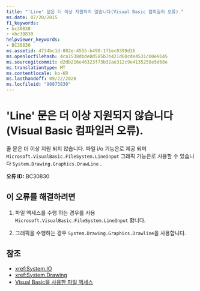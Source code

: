 ```yaml
---
title: "'Line' 문은 더 이상 지원되지 않습니다(Visual Basic 컴파일러 오류)."
ms.date: 07/20/2015
f1_keywords:
- bc30830
- vbc30830
helpviewer_keywords:
- BC30830
ms.assetid: 4734bc1d-882e-4555-b498-1f1ec0399d16
ms.openlocfilehash: 4ca1538dbde0d585b7b421d60cde4531c00e9145
ms.sourcegitcommit: d2db216e46323f73b32ae312c9e4135258e5d68e
ms.translationtype: MT
ms.contentlocale: ko-KR
ms.lasthandoff: 09/22/2020
ms.locfileid: "90873830"
---
```

# <a name="line-statements-are-no-longer-supported-visual-basic-compiler-error"></a>'Line' 문은 더 이상 지원되지 않습니다(Visual Basic 컴파일러 오류).

줄 문은 더 이상 지원 되지 않습니다. 파일 i/o 기능은로 제공 되며 `Microsoft.VisualBasic.FileSystem.LineInput` 그래픽 기능은로 사용할 수 있습니다 `System.Drawing.Graphics.DrawLine` .  
  
 **오류 ID:** BC30830  
  
## <a name="to-correct-this-error"></a>이 오류를 해결하려면  
  
1. 파일 액세스를 수행 하는 경우를 사용 `Microsoft.VisualBasic.FileSystem.LineInput` 합니다.  
  
2. 그래픽을 수행하는 경우 `System.Drawing.Graphics.Drawline`을 사용합니다.  
  
## <a name="see-also"></a>참조

- <xref:System.IO>
- <xref:System.Drawing>
- [Visual Basic을 사용한 파일 액세스](../../developing-apps/programming/drives-directories-files/file-access.md)
